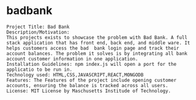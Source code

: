 # badbank


    Project Title: Bad Bank
    Description/Motivation: 
    This projects exists to showcase the problem with Bad Bank. A full stack application that has front end, back end, and middle ware. It helps customers access the bad  bank login page and track their account balances. The problem it solves is by integrating all bank account customer information in one application.
    Installation Guidelines: npm index.js will open a port for the applicatio to be run in.
    Technology used: HTML,CSS,JAVASCRIPT,REACT,MONGODB
    Features: The Features of the project include opening customer accounts, ensuring the balance is tracked across all users.
    License: MIT License by Maschusetts Institude of Technology.



